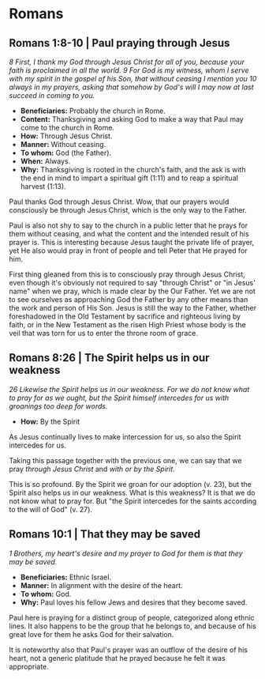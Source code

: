 # Romans

## Romans 1:8-10 | Paul praying through Jesus

_8 First, I thank my God through Jesus Christ for all of you, because your faith is proclaimed in all the world._
_9 For God is my witness, whom I serve with my spirit in the gospel of his Son, that without ceasing I mention you_
_10 always in my prayers, asking that somehow by God's will I may now at last succeed in coming to you._

- **Beneficiaries:** Probably the church in Rome.
- **Content:** Thanksgiving and asking God to make a way that Paul may come to the church in Rome.
- **How:** Through Jesus Christ.
- **Manner:** Without ceasing.
- **To whom:** God (the Father).
- **When:** Always.
- **Why:** Thanksgiving is rooted in the church's faith, and the ask is with the end in mind to impart a spiritual gift (1:11) and to reap a spiritual harvest (1:13).

Paul thanks God through Jesus Christ.
Wow, that our prayers would consciously be through Jesus Christ, which is the only way to the Father.

Paul is also not shy to say to the church in a public letter that he prays for them without ceasing, and what the content and the intended result of his prayer is.
This is interesting because Jesus taught the private life of prayer, yet He also would pray in front of people and tell Peter that He prayed for him.

First thing gleaned from this is to consciously pray through Jesus Christ, even though it's obviously not required to say "through Christ" or "in Jesus' name" when we pray, which is made clear by the Our Father.
Yet we are not to see ourselves as approaching God the Father by any other means than the work and person of His Son.
Jesus is still the way to the Father, whether foreshadowed in the Old Testament by sacrifice and righteous living by faith, or in the New Testament as the risen High Priest whose body is the veil that was torn for us to enter the throne room of grace.

## Romans 8:26 | The Spirit helps us in our weakness

_26 Likewise the Spirit helps us in our weakness._
_For we do not know what to pray for as we ought, but the Spirit himself intercedes for us with groanings too deep for words._

- **How:** By the Spirit

As Jesus continually lives to make intercession for us, so also the Spirit intercedes for us.

Taking this passage together with the previous one, we can say that we pray _through Jesus Christ_ and _with or by the Spirit_. 

This is so profound.
By the Spirit we groan for our adoption (v. 23), but the Spirit also helps us in our weakness.
What is this weakness?
It is that we do not know what to pray for.
But "the Spirit intercedes for the saints according to the will of God" (v. 27).

## Romans 10:1 | That they may be saved

_1 Brothers, my heart's desire and my prayer to God for them is that they may be saved._

- **Beneficiaries:** Ethnic Israel.
- **Manner:** In alignment with the desire of the heart.
- **To whom:** God.
- **Why:** Paul loves his fellow Jews and desires that they become saved.

Paul here is praying for a distinct group of people, categorized along ethnic lines.
It also happens to be the group that he belongs to, and because of his great love for them he asks God for their salvation.

It is noteworthy also that Paul's prayer was an outflow of the desire of his heart, not a generic platitude that he prayed because he felt it was appropriate.
